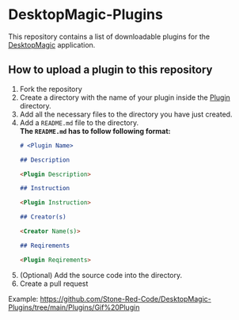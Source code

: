 # DesktopMagic-Plugins

This repository contains a list of downloadable plugins for the [DesktopMagic](https://github.com/Stone-Red-Code/DesktopMagic) application.


## How to upload a plugin to this repository 

1. Fork the repository
1. Create a directory with the name of your plugin inside the [Plugin](https://github.com/Stone-Red-Code/DesktopMagic-Plugins/tree/main/Plugins) directory.
1. Add all the necessary files to the directory you have just created.
1. Add a `README.md` file to the directory.\
    **The `README.md` has to follow following format:**
    ```md
    # <Plugin Name>

    ## Description

    <Plugin Description>

    ## Instruction

    <Plugin Instruction>

    ## Creator(s)

    <Creator Name(s)>

    ## Reqirements

    <Plugin Reqirements>
    ```
1. (Optional) Add the source code into the directory.
1. Create a pull request

Example: https://github.com/Stone-Red-Code/DesktopMagic-Plugins/tree/main/Plugins/Gif%20Plugin
